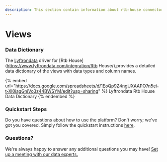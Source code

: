 ```yaml
---
description: This section contain information about rtb-house connector views information
---
```


# Views

### Data Dictionary

The [Lyftrondata](https://www.lyftrondata.com/) driver for [Rtb House](https://www.lyftrondata.com/integration/Rtb House/)[ ](https://www.lyftrondata.com/integration/rtb-house/)provides a detailed data dictionary of the views with data types and column names.

{% embed url="https://docs.google.com/spreadsheets/d/1EoQp9Z4ngUXAAPO7n5ei-t-Xl0iagGniVo3z44BWSYM/edit?usp=sharing" %}
Lyftrondata Rtb House Data Dictionary
{% endembed %}

### Quickstart Steps

Do you have questions about how to use the platform? Don't worry; we've got you covered. Simply follow the quickstart instructions [here](../../../../quickstart-steps.md).

### Questions? <a href="#questions" id="questions"></a>

We're always happy to answer any additional questions you may have! [Set up a meeting with our data experts.](https://www.lyftrondata.com/book-a-meeting/)


